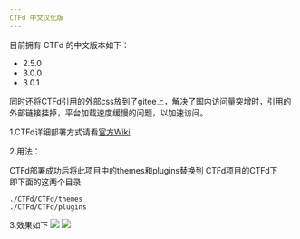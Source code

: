 ```yaml
---
CTFd 中文汉化版
---
```

目前拥有 CTFd 的中文版本如下：
- 2.5.0
- 3.0.0
- 3.0.1

同时还将CTFd引用的外部css放到了gitee上，解决了国内访问量突增时，引用的外部链接挂掉，平台加载速度缓慢的问题，以加速访问。


1.CTFd详细部署方式请看[官方Wiki](https://docs.ctfd.io/)

2.用法：

CTFd部署成功后将此项目中的themes和plugins替换到 CTFd项目的CTFd下<br>
即下面的这两个目录
```
./CTFd/CTFd/themes
./CTFd/CTFd/plugins
```
3.效果如下
![](https://ht0ruial-1258343929.cos.ap-guangzhou.myqcloud.com/github/1.png)
![](https://ht0ruial-1258343929.cos.ap-guangzhou.myqcloud.com/github/2.png)
